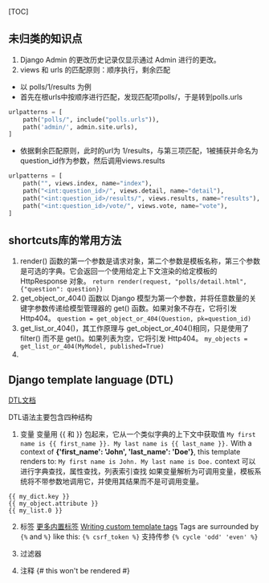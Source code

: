 [TOC]

## 未归类的知识点
1. Django Admin 的更改历史记录仅显示通过 Admin 进行的更改。
2. views 和 urls 的匹配原则：顺序执行，剩余匹配
+ 以 polls/1/results 为例
+ 首先在根urls中按顺序进行匹配，发现匹配项polls/，于是转到polls.urls
```python
urlpatterns = [  
    path("polls/", include("polls.urls")),  
    path('admin/', admin.site.urls),  
]
```
+ 依据剩余匹配原则，此时的url为 1/results，与第三项匹配，1被捕获并命名为question_id作为参数，然后调用views.results
```python
urlpatterns = [  
    path("", views.index, name="index"),  
    path("<int:question_id>/", views.detail, name="detail"),  
    path("<int:question_id>/results/", views.results, name="results"),  
    path("<int:question_id>/vote/", views.vote, name="vote"),  
]
```

## shortcuts库的常用方法

 1. render() 函数的第一个参数是请求对象，第二个参数是模板名称，第三个参数是可选的字典。它会返回一个使用给定上下文渲染的给定模板的 HttpResponse 对象。
`return render(request, "polls/detail.html", {"question": question})`
 2. get_object_or_404() 函数以 Django 模型为第一个参数，并将任意数量的关键字参数传递给模型管理器的 get() 函数。如果对象不存在，它将引发 Http404。
`question = get_object_or_404(Question, pk=question_id)`
 3. get_list_or_404()，其工作原理与 get_object_or_404()相同，只是使用了 filter() 而不是 get()。如果列表为空，它将引发 Http404。
`my_objects = get_list_or_404(MyModel, published=True)`
 4. 


## Django template language (DTL)
[DTL文档](https://docs.djangoproject.com/en/4.2/topics/templates/)

DTL语法主要包含四种结构
1. 变量
变量用 {{ 和 }} 包起来，它从一个类似字典的上下文中获取值
`My first name is {{ first_name }}. My last name is {{ last_name }}.`
With a context of **{'first_name': 'John', 'last_name': 'Doe'}**, this template renders to:
`My first name is John. My last name is Doe.`
context 可以进行字典查找，属性查找，列表索引查找
如果变量解析为可调用变量，模板系统将不带参数地调用它，并使用其结果而不是可调用变量。
```
{{ my_dict.key }}
{{ my_object.attribute }}
{{ my_list.0 }}
```
2. 标签
[更多内置标签](https://docs.djangoproject.com/en/4.2/ref/templates/builtins/#std-templatetag)
[Writing custom template tags](https://docs.djangoproject.com/en/4.2/howto/custom-template-tags/#howto-writing-custom-template-tags)
Tags are surrounded by `{%` and `%}` like this:
`{% csrf_token %}`
支持传参
`{% cycle 'odd' 'even' %}`
3. 过滤器

4. 注释
{# this won't be rendered #}
<!--stackedit_data:
eyJoaXN0b3J5IjpbMTI4ODAxNjE1OCwtMjA2NDQ3MzkzMiwxNz
A0NDUzNDM3LC0zNDgyNjkxNDEsLTE5NDA1NzY5OTksNzg4MDY1
MjEzLC0yMDEyNzYxNzk2XX0=
-->